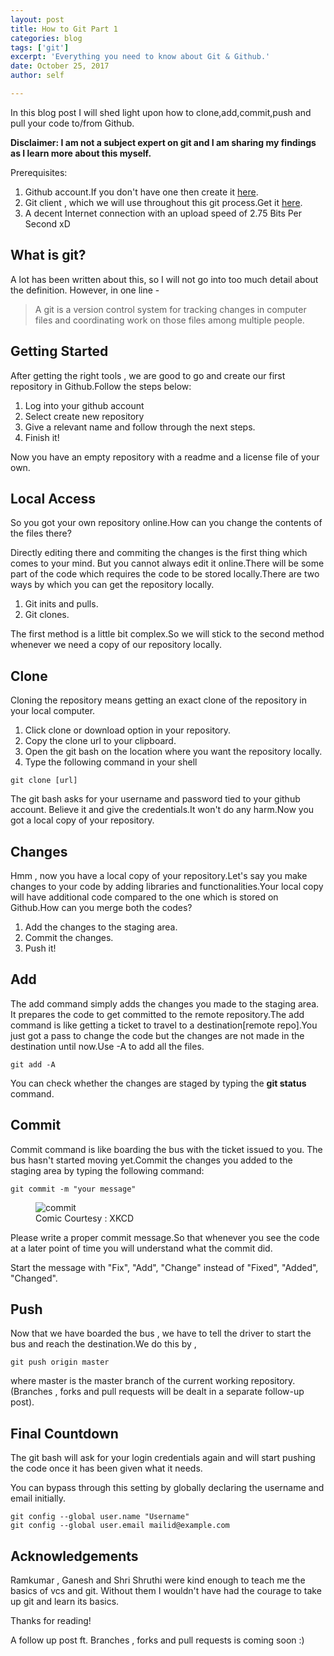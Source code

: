 ```yaml
---
layout: post
title: How to Git Part 1
categories: blog
tags: ['git']
excerpt: 'Everything you need to know about Git & Github.'
date: October 25, 2017
author: self

---
```


In this blog post I will shed light upon how to clone,add,commit,push
and pull your code to/from Github.

**Disclaimer: I am not a subject expert on git and I am
sharing my findings as I learn more about this myself.**

Prerequisites:

1. Github account.If you don't have one then create it [here](https://github.com/).
2. Git client , which we will use throughout this git process.Get it [here](https://git-scm.com/downloads).
3. A decent Internet connection with an upload speed of 2.75 Bits Per Second xD

## What is git?

A lot has been written about this, so I will not go into too much
detail about the definition. However, in one line -

> A git is a version control system for tracking changes in computer files
> and coordinating work on those files among multiple people.

## Getting Started

After getting the right tools , we are good to go and create our 
first repository in Github.Follow the steps below:

1. Log into your github account
2. Select create new repository
3. Give a relevant name and follow through the next steps.
4. Finish it!

Now you have an empty repository with a readme and a license file
of your own.

## Local Access

So you got your own repository online.How can you change the contents of the files
there?

Directly editing there and commiting the changes is the first thing which comes to your mind.
But you cannot always edit it online.There will be some part of the code which requires the code 
to be stored locally.There are two ways by which you can get the repository locally.

1. Git inits and pulls.
2. Git clones.

The first method is a little bit complex.So we will stick to the second method 
whenever we need a copy of our repository locally.

## Clone

 Cloning the repository means getting an exact clone of the 
 repository in your local computer.

 1. Click clone or download option in your repository.
 2. Copy the clone url to your clipboard.
 3. Open the git bash on the location where you want the repository locally.
 4. Type the following command in your shell

```
git clone [url]
```

The git bash asks for your username and password tied to your github account.
Believe it and give the credentials.It won't do any harm.Now you got a local
copy of your repository.

## Changes

Hmm , now you have a local copy of your repository.Let's say you make changes 
to your code by adding libraries and functionalities.Your local copy will 
have additional code compared to the one which is stored on Github.How can you merge 
both the codes?

1. Add the changes to the staging area.
2. Commit the changes.
3. Push it!

## Add

The add command simply adds the changes you made to the staging area.
It prepares the code to get committed to the remote repository.The add
command is like getting a ticket to travel to a destination[remote repo].You 
just got a pass to change the code but the changes are not made in the destination
until now.Use -A to add all the files.

```
git add -A
```

You can check whether the changes are staged by typing the **git status** command.

## Commit

Commit command is like boarding the bus with the ticket issued to you.
The bus hasn't started moving yet.Commit the changes you added to
the staging area by typing the following command:

```
git commit -m "your message"
```

<figure>
	<img src="{{ site.url }}/images/how-to-git/git_commit.png" alt="commit" />
	<figcaption>Comic Courtesy : XKCD</figcaption>
</figure>

Please write a proper commit message.So that whenever you see the code at a later point
of time you will understand what the commit did.

Start the message with "Fix", "Add", "Change" instead of "Fixed", "Added", "Changed".

## Push

Now that we have boarded the bus , we have to tell the driver to start the bus
and reach the destination.We do this by ,

```
git push origin master
```

where master is the master branch of the current working repository.
(Branches , forks and pull requests will be dealt in a separate follow-up post).

## Final Countdown

The git bash will ask for your login credentials again and
will start pushing the code once it has been given what it 
needs.

You can bypass through this setting by globally declaring 
the username and email initially.

```
git config --global user.name "Username"
git config --global user.email mailid@example.com
```

## Acknowledgements

Ramkumar , Ganesh and Shri Shruthi 
were kind enough to teach me the basics of vcs and git.
Without them I wouldn't have had the courage to take 
up git and learn its basics.

Thanks for reading!

A follow up post ft. Branches , forks and pull requests is coming soon :)





